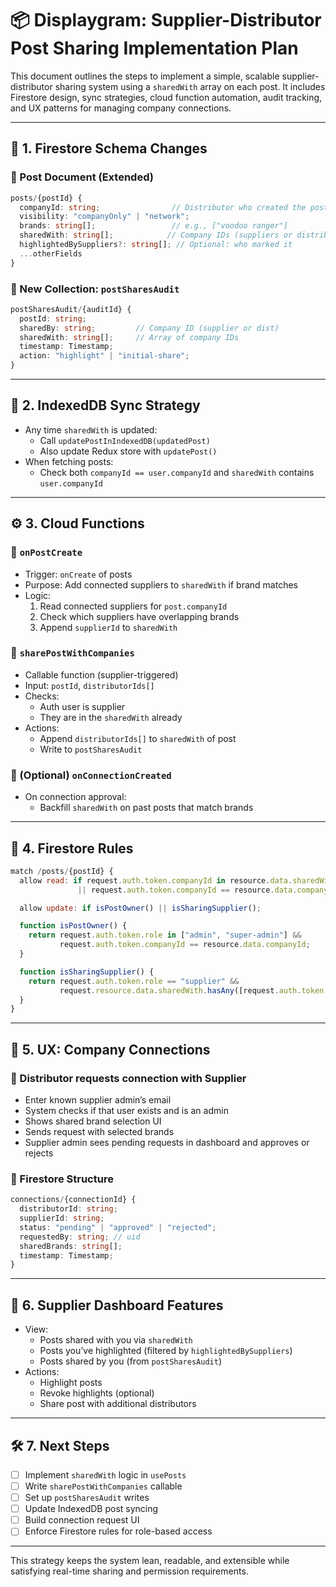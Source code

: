 # 📦 Displaygram: Supplier-Distributor Post Sharing Implementation Plan

This document outlines the steps to implement a simple, scalable supplier-distributor sharing system using a `sharedWith` array on each post. It includes Firestore design, sync strategies, cloud function automation, audit tracking, and UX patterns for managing company connections.

---

## 🧱 1. Firestore Schema Changes

### 📝 Post Document (Extended)
```ts
posts/{postId} {
  companyId: string;                // Distributor who created the post
  visibility: "companyOnly" | "network";
  brands: string[];                 // e.g., ["voodoo ranger"]
  sharedWith: string[];            // Company IDs (suppliers or distributors)
  highlightedBySuppliers?: string[]; // Optional: who marked it
  ...otherFields
}
```

### 📘 New Collection: `postSharesAudit`
```ts
postSharesAudit/{auditId} {
  postId: string;
  sharedBy: string;         // Company ID (supplier or dist)
  sharedWith: string[];     // Array of company IDs
  timestamp: Timestamp;
  action: "highlight" | "initial-share";
}
```

---

## 🔁 2. IndexedDB Sync Strategy

- Any time `sharedWith` is updated:
  - Call `updatePostInIndexedDB(updatedPost)`
  - Also update Redux store with `updatePost()`
- When fetching posts:
  - Check both `companyId == user.companyId` and `sharedWith` contains `user.companyId`

---

## ⚙️ 3. Cloud Functions

### 🔹 `onPostCreate`
- Trigger: `onCreate` of posts
- Purpose: Add connected suppliers to `sharedWith` if brand matches
- Logic:
  1. Read connected suppliers for `post.companyId`
  2. Check which suppliers have overlapping brands
  3. Append `supplierId` to `sharedWith`

### 🔹 `sharePostWithCompanies`
- Callable function (supplier-triggered)
- Input: `postId`, `distributorIds[]`
- Checks:
  - Auth user is supplier
  - They are in the `sharedWith` already
- Actions:
  - Append `distributorIds[]` to `sharedWith` of post
  - Write to `postSharesAudit`

### 🔹 (Optional) `onConnectionCreated`
- On connection approval:
  - Backfill `sharedWith` on past posts that match brands

---

## 🔐 4. Firestore Rules
```js
match /posts/{postId} {
  allow read: if request.auth.token.companyId in resource.data.sharedWith
               || request.auth.token.companyId == resource.data.companyId;

  allow update: if isPostOwner() || isSharingSupplier();

  function isPostOwner() {
    return request.auth.token.role in ["admin", "super-admin"] &&
           request.auth.token.companyId == resource.data.companyId;
  }

  function isSharingSupplier() {
    return request.auth.token.role == "supplier" &&
           request.resource.data.sharedWith.hasAny([request.auth.token.companyId]);
  }
}
```

---

## 👥 5. UX: Company Connections

### 🔸 Distributor requests connection with Supplier
- Enter known supplier admin’s email
- System checks if that user exists and is an admin
- Shows shared brand selection UI
- Sends request with selected brands
- Supplier admin sees pending requests in dashboard and approves or rejects

### 🔸 Firestore Structure
```ts
connections/{connectionId} {
  distributorId: string;
  supplierId: string;
  status: "pending" | "approved" | "rejected";
  requestedBy: string; // uid
  sharedBrands: string[];
  timestamp: Timestamp;
}
```

---

## 🧠 6. Supplier Dashboard Features
- View:
  - Posts shared with you via `sharedWith`
  - Posts you’ve highlighted (filtered by `highlightedBySuppliers`)
  - Posts shared by you (from `postSharesAudit`)
- Actions:
  - Highlight posts
  - Revoke highlights (optional)
  - Share post with additional distributors

---

## 🛠 7. Next Steps
- [ ] Implement `sharedWith` logic in `usePosts`
- [ ] Write `sharePostWithCompanies` callable
- [ ] Set up `postSharesAudit` writes
- [ ] Update IndexedDB post syncing
- [ ] Build connection request UI
- [ ] Enforce Firestore rules for role-based access

---

This strategy keeps the system lean, readable, and extensible while satisfying real-time sharing and permission requirements.


